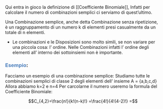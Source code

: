 Qui entra in gioco la definizione di [[Coefficiente Binomiale]], Infatti per calcolare il numero di combinazioni semplici ci serviamo di quest’ultimo.

Una Combinazione semplice, anche detta Combinazione senza ripetizione, è un raggruppamento di un numero k di elementi presi casualmente da un totale di n elementi.

- Le combinazioni e le Disposizioni sono molto simili, se non variare per una piccola cosa: l’ ordine.
	Nelle Combinazioni infatti l’ ordine degli elementi all’ interno dei sottoinsiemi non è importante.

### <font color="#4f81bd">Esempio</font>:

Facciamo un esempio di una combinazione semplice:
Studiamo tutte le combinazioni semplici di classe 2 degli elementi dell’ insieme A = {a,b,c,d}
Allora abbiamo k=2 e n=4
Per carcolarne il numero useremo la formula del Coefficiente Binomiale:

$$C_{4,2}=\frac{n!}{k!(n-k)!} =\frac{4!}{4!(4-2)!} =$$
